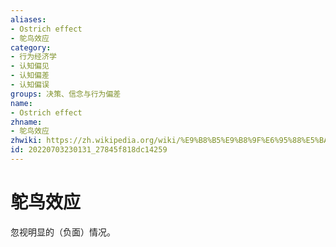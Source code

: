 ```yaml
---
aliases:
- Ostrich effect
- 鸵鸟效应
category:
- 行为经济学
- 认知偏见
- 认知偏差
- 认知偏误
groups: 决策、信念与行为偏差
name:
- Ostrich effect
zhname:
- 鸵鸟效应
zhwiki: https://zh.wikipedia.org/wiki/%E9%B8%B5%E9%B8%9F%E6%95%88%E5%BA%94
id: 20220703230131_27845f818dc14259
---
```


# 鸵鸟效应

忽视明显的（负面）情况。
